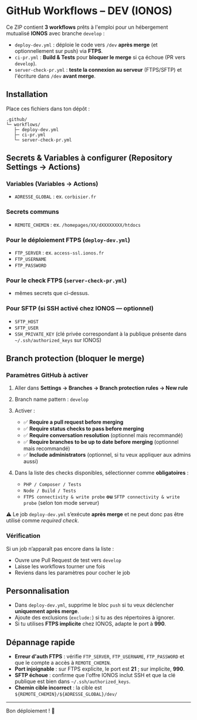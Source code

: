 
# GitHub Workflows – DEV (IONOS)

Ce ZIP contient **3 workflows** prêts à l'emploi pour un hébergement mutualisé **IONOS** avec branche `develop` :

- `deploy-dev.yml` : déploie le code vers `/dev` **après merge** (et optionnellement sur push) via **FTPS**.
- `ci-pr.yml` : **Build & Tests** pour **bloquer le merge** si ça échoue (PR vers `develop`).
- `server-check-pr.yml` : **teste la connexion au serveur** (FTPS/SFTP) et l'écriture dans `/dev` **avant merge**.

## Installation

Place ces fichiers dans ton dépôt :

```
.github/
└─ workflows/
   ├─ deploy-dev.yml
   ├─ ci-pr.yml
   └─ server-check-pr.yml
```

## Secrets & Variables à configurer (Repository Settings → Actions)

### Variables (Variables → Actions)
- `ADRESSE_GLOBAL` : ex. `corbisier.fr`

### Secrets communs
- `REMOTE_CHEMIN` : ex. `/homepages/XX/dXXXXXXXX/htdocs`

### Pour le déploiement FTPS (`deploy-dev.yml`)
- `FTP_SERVER` : ex. `access-ssl.ionos.fr`
- `FTP_USERNAME`
- `FTP_PASSWORD`

### Pour le check FTPS (`server-check-pr.yml`)
- mêmes secrets que ci-dessus.

### Pour SFTP (si SSH activé chez IONOS — optionnel)
- `SFTP_HOST`
- `SFTP_USER`
- `SSH_PRIVATE_KEY` (clé privée correspondant à la publique présente dans `~/.ssh/authorized_keys` sur IONOS)

## Branch protection (bloquer le merge)

### Paramètres GitHub à activer

1. Aller dans **Settings → Branches → Branch protection rules → New rule**
2. Branch name pattern : `develop`
3. Activer :
   - ✅ **Require a pull request before merging**
   - ✅ **Require status checks to pass before merging**
   - ✅ **Require conversation resolution** (optionnel mais recommandé)
   - ✅ **Require branches to be up to date before merging** (optionnel mais recommandé)
   - ✅ **Include administrators** (optionnel, si tu veux appliquer aux admins aussi)

4. Dans la liste des checks disponibles, sélectionner comme **obligatoires** :  
   - `PHP / Composer / Tests`  
   - `Node / Build / Tests`  
   - `FTPS connectivity & write probe` **ou** `SFTP connectivity & write probe` (selon ton mode serveur)  

⚠️ Le job `deploy-dev.yml` s’exécute **après merge** et ne peut donc pas être utilisé comme *required check*.

### Vérification

Si un job n’apparaît pas encore dans la liste :
- Ouvre une Pull Request de test vers `develop`
- Laisse les workflows tourner une fois
- Reviens dans les paramètres pour cocher le job

## Personnalisation

- Dans `deploy-dev.yml`, supprime le bloc `push` si tu veux déclencher **uniquement après merge**.
- Ajoute des exclusions (`exclude:`) si tu as des répertoires à ignorer.
- Si tu utilises **FTPS implicite** chez IONOS, adapte le port à **990**.

## Dépannage rapide

- **Erreur d'auth FTPS** : vérifie `FTP_SERVER`, `FTP_USERNAME`, `FTP_PASSWORD` et que le compte a accès à `REMOTE_CHEMIN`.
- **Port injoignable** : sur FTPS explicite, le port est **21** ; sur implicite, **990**.
- **SFTP échoue** : confirme que l'offre IONOS inclut SSH et que la clé publique est bien dans `~/.ssh/authorized_keys`.
- **Chemin cible incorrect** : la cible est `${REMOTE_CHEMIN}/${ADRESSE_GLOBAL}/dev/`

---

Bon déploiement ! 🚀
